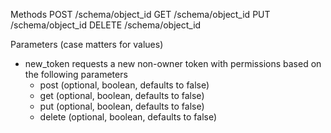 Methods
POST /schema/object_id
GET /schema/object_id
PUT /schema/object_id
DELETE /schema/object_id

Parameters (case matters for values)
*  new_token	requests a new non-owner token with permissions based on the following parameters
	*  post (optional, boolean, defaults to false)
	*  get (optional, boolean, defaults to false)
	*  put (optional, boolean, defaults to false)
	*  delete (optional, boolean, defaults to false)